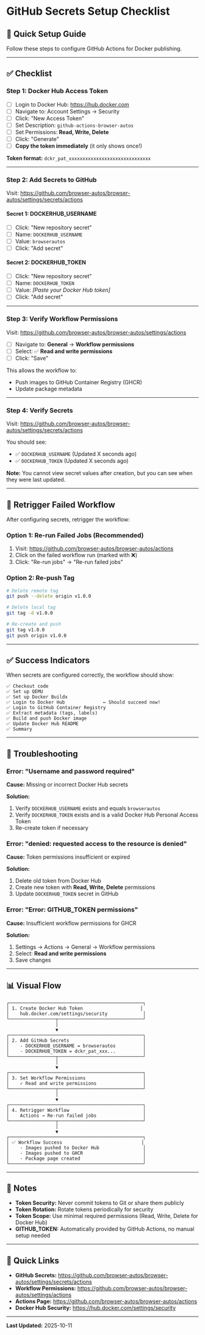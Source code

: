 # GitHub Secrets Setup Checklist

## 🎯 Quick Setup Guide

Follow these steps to configure GitHub Actions for Docker publishing.

---

## ✅ Checklist

### Step 1: Docker Hub Access Token

- [ ] Login to Docker Hub: https://hub.docker.com
- [ ] Navigate to: Account Settings → Security
- [ ] Click: "New Access Token"
- [ ] Set Description: `github-actions-browser-autos`
- [ ] Set Permissions: **Read, Write, Delete**
- [ ] Click: "Generate"
- [ ] **Copy the token immediately** (it only shows once!)

**Token format:** `dckr_pat_xxxxxxxxxxxxxxxxxxxxxxxxxxxxxx`

---

### Step 2: Add Secrets to GitHub

Visit: https://github.com/browser-autos/browser-autos/settings/secrets/actions

#### Secret 1: DOCKERHUB_USERNAME

- [ ] Click: "New repository secret"
- [ ] Name: `DOCKERHUB_USERNAME`
- [ ] Value: `browserautos`
- [ ] Click: "Add secret"

#### Secret 2: DOCKERHUB_TOKEN

- [ ] Click: "New repository secret"
- [ ] Name: `DOCKERHUB_TOKEN`
- [ ] Value: *[Paste your Docker Hub token]*
- [ ] Click: "Add secret"

---

### Step 3: Verify Workflow Permissions

Visit: https://github.com/browser-autos/browser-autos/settings/actions

- [ ] Navigate to: **General** → **Workflow permissions**
- [ ] Select: ✅ **Read and write permissions**
- [ ] Click: "Save"

This allows the workflow to:
- Push images to GitHub Container Registry (GHCR)
- Update package metadata

---

### Step 4: Verify Secrets

Visit: https://github.com/browser-autos/browser-autos/settings/secrets/actions

You should see:
- ✅ `DOCKERHUB_USERNAME` (Updated X seconds ago)
- ✅ `DOCKERHUB_TOKEN` (Updated X seconds ago)

**Note:** You cannot view secret values after creation, but you can see when they were last updated.

---

## 🔄 Retrigger Failed Workflow

After configuring secrets, retrigger the workflow:

### Option 1: Re-run Failed Jobs (Recommended)

1. Visit: https://github.com/browser-autos/browser-autos/actions
2. Click on the failed workflow run (marked with ❌)
3. Click: "Re-run jobs" → "Re-run failed jobs"

### Option 2: Re-push Tag

```bash
# Delete remote tag
git push --delete origin v1.0.0

# Delete local tag
git tag -d v1.0.0

# Re-create and push
git tag v1.0.0
git push origin v1.0.0
```

---

## ✅ Success Indicators

When secrets are configured correctly, the workflow should show:

```
✅ Checkout code
✅ Set up QEMU
✅ Set up Docker Buildx
✅ Login to Docker Hub              ← Should succeed now!
✅ Login to GitHub Container Registry
✅ Extract metadata (tags, labels)
✅ Build and push Docker image
✅ Update Docker Hub README
✅ Summary
```

---

## 🐛 Troubleshooting

### Error: "Username and password required"

**Cause:** Missing or incorrect Docker Hub secrets

**Solution:**
1. Verify `DOCKERHUB_USERNAME` exists and equals `browserautos`
2. Verify `DOCKERHUB_TOKEN` exists and is a valid Docker Hub Personal Access Token
3. Re-create token if necessary

### Error: "denied: requested access to the resource is denied"

**Cause:** Token permissions insufficient or expired

**Solution:**
1. Delete old token from Docker Hub
2. Create new token with **Read, Write, Delete** permissions
3. Update `DOCKERHUB_TOKEN` secret in GitHub

### Error: "Error: GITHUB_TOKEN permissions"

**Cause:** Insufficient workflow permissions for GHCR

**Solution:**
1. Settings → Actions → General → Workflow permissions
2. Select: **Read and write permissions**
3. Save changes

---

## 📊 Visual Flow

```
┌─────────────────────────────────────────────────┐
│ 1. Create Docker Hub Token                     │
│    hub.docker.com/settings/security             │
└─────────────────┬───────────────────────────────┘
                  │
                  ▼
┌─────────────────────────────────────────────────┐
│ 2. Add GitHub Secrets                           │
│    - DOCKERHUB_USERNAME = browserautos          │
│    - DOCKERHUB_TOKEN = dckr_pat_xxx...          │
└─────────────────┬───────────────────────────────┘
                  │
                  ▼
┌─────────────────────────────────────────────────┐
│ 3. Set Workflow Permissions                     │
│    ✓ Read and write permissions                 │
└─────────────────┬───────────────────────────────┘
                  │
                  ▼
┌─────────────────────────────────────────────────┐
│ 4. Retrigger Workflow                           │
│    Actions → Re-run failed jobs                 │
└─────────────────┬───────────────────────────────┘
                  │
                  ▼
┌─────────────────────────────────────────────────┐
│ ✅ Workflow Success                             │
│    - Images pushed to Docker Hub                │
│    - Images pushed to GHCR                      │
│    - Package page created                       │
└─────────────────────────────────────────────────┘
```

---

## 📝 Notes

- **Token Security:** Never commit tokens to Git or share them publicly
- **Token Rotation:** Rotate tokens periodically for security
- **Token Scope:** Use minimal required permissions (Read, Write, Delete for Docker Hub)
- **GITHUB_TOKEN:** Automatically provided by GitHub Actions, no manual setup needed

---

## 🔗 Quick Links

- **GitHub Secrets:** https://github.com/browser-autos/browser-autos/settings/secrets/actions
- **Workflow Permissions:** https://github.com/browser-autos/browser-autos/settings/actions
- **Actions Page:** https://github.com/browser-autos/browser-autos/actions
- **Docker Hub Security:** https://hub.docker.com/settings/security

---

**Last Updated:** 2025-10-11

